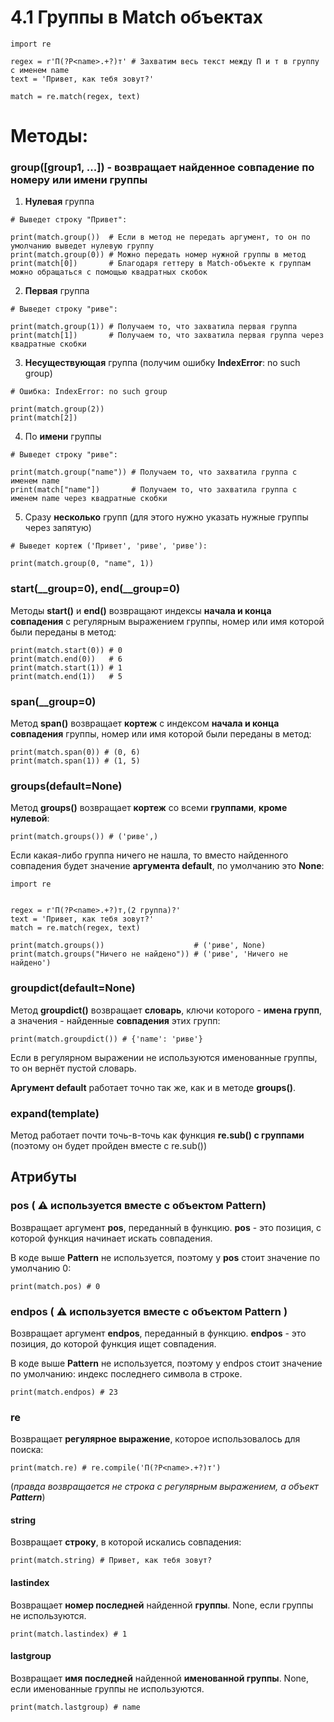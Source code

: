 # 4.1 Группы в Match объектах

```
import re

regex = r'П(?P<name>.+?)т' # Захватим весь текст между П и т в группу с именем name
text = 'Привет, как тебя зовут?'

match = re.match(regex, text)
```

# Методы:

### **group([group1, ...])** - возвращает найденное совпадение по номеру или имени группы
1.  **Нулевая** группа
```
# Выведет строку "Привет":

print(match.group())  # Если в метод не передать аргумент, то он по умолчанию выведет нулевую группу
print(match.group(0)) # Можно передать номер нужной группы в метод
print(match[0])       # Благодаря геттеру в Match-объекте к группам можно обращаться с помощью квадратных скобок
```

2.  **Первая** группа
```
# Выведет строку "риве":

print(match.group(1)) # Получаем то, что захватила первая группа
print(match[1])       # Получаем то, что захватила первая группа через квадратные скобки
```

3.  **Несуществующая** группа (получим ошибку **IndexError**: no such group)
```
# Ошибка: IndexError: no such group

print(match.group(2))
print(match[2])
```

4.  По **имени** группы
```
# Выведет строку "риве":

print(match.group("name")) # Получаем то, что захватила группа с именем name
print(match["name"])       # Получаем то, что захватила группа с именем name через квадратные скобки
```

5.  Cразу **несколько** групп (для этого нужно указать нужные группы через запятую)
```
# Выведет кортеж ('Привет', 'риве', 'риве'):

print(match.group(0, "name", 1))
```

### start(__group=0), end(__group=0)
Методы **start()** и **end()** возвращают индексы **начала и конца совпадения** с регулярным выражением группы, номер или имя которой были переданы в метод:
```
print(match.start(0)) # 0
print(match.end(0))   # 6
print(match.start(1)) # 1
print(match.end(1))   # 5
```

### span(__group=0)
Метод **span()** возвращает **кортеж** с индексом **начала и конца совпадения** группы, номер или имя которой были переданы в метод:
```
print(match.span(0)) # (0, 6)
print(match.span(1)) # (1, 5)
```

### groups(default=None)
Метод **groups()** возвращает **кортеж** со всеми **группами**, **кроме нулевой**:
```
print(match.groups()) # ('риве',)
```

Если какая-либо группа ничего не нашла, то вместо найденного совпадения будет значение **аргумента default**, по умолчанию это **None**:
```
import re


regex = r'П(?P<name>.+?)т,(2 группа)?'
text = 'Привет, как тебя зовут?'
match = re.match(regex, text) 

print(match.groups())                    # ('риве', None)
print(match.groups("Ничего не найдено")) # ('риве', 'Ничего не найдено')
```

### groupdict(default=None)
Метод **groupdict()** возвращает **словарь**, ключи которого - **имена групп**, а значения - найденные **совпадения** этих групп:
```
print(match.groupdict()) # {'name': 'риве'}
```
Если в регулярном выражении не используются именованные группы, то он вернёт пустой словарь.

**Аргумент default** работает точно так же, как и в методе **groups()**.

### expand(template)
Метод работает почти точь-в-точь как функция **re.sub() с группами** (поэтому он будет пройден вместе с re.sub())


## Атрибуты

### pos ( ⚠️ используется вместе с объектом Pattern)
Возвращает аргумент **pos**, переданный в функцию. 
**pos** - это позиция, с которой функция начинает искать совпадения.

В коде выше **Pattern** не используется, поэтому у **pos** стоит значение по умолчанию 0:
```
print(match.pos) # 0
```

### endpos ( ⚠️ используется вместе с объектом Pattern )
Возвращает аргумент **endpos**, переданный в функцию.
**endpos** - это позиция, до которой функция ищет совпадения.

В коде выше **Pattern** не используется, поэтому у endpos стоит значение по умолчанию: индекс последнего символа в строке.
```
print(match.endpos) # 23
```

### re
Возвращает **регулярное выражение**, которое использовалось для поиска:
```
print(match.re) # re.compile('П(?P<name>.+?)т')
```
(*правда возвращается не строка с регулярным выражением, а объект **Pattern***)

#### string
Возвращает **строку**, в которой искались совпадения:
```
print(match.string) # Привет, как тебя зовут?
```

#### lastindex
Возвращает **номер последней** найденной **группы**. None, если группы не используются.
```
print(match.lastindex) # 1
```

#### lastgroup
Возвращает **имя последней** найденной **именованной группы**. None, если именованные группы не используются.
```
print(match.lastgroup) # name
```
